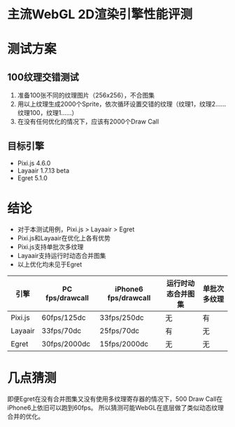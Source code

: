 主流WebGL 2D渲染引擎性能评测
===

# 测试方案

## 100纹理交错测试
1. 准备100张不同的纹理图片（256x256），不合图集
1. 用以上纹理生成2000个Sprite，依次循环设置交错的纹理（纹理1，纹理2……纹理100，纹理1……）
1. 在没有任何优化的情况下，应该有2000个Draw Call

## 目标引擎

- Pixi.js 4.6.0
- Layaair 1.7.13 beta
- Egret 5.1.0

# 结论
- 对于本测试用例，Pixi.js > Layaair > Egret
- Pixi.js和Layaair在优化上各有优势
- Pixi.js支持单批次多纹理
- Layaair支持运行时动态合并图集
- 以上优化均未见于Egret

| 引擎 | PC fps/drawcall | iPhone6 fps/drawcall | 运行时动态合并图集 | 单批次多纹理 |
| --- | --- | --- | --- | --- |
| Pixi.js | 60fps/125dc | 33fps/250dc | 无 | 有 |
| Layaair | 33fps/70dc | 25fps/70dc | 有 | 无
| Egret | 30fps/2000dc | 15fps/2000dc | 无 | 无

# 几点猜测
即便Egret在没有合并图集又没有使用多纹理寄存器的情况下，500 Draw Call在iPhone6上依旧可以跑到60fps。
所以猜测可能WebGL在底层做了类似动态纹理合并的优化。